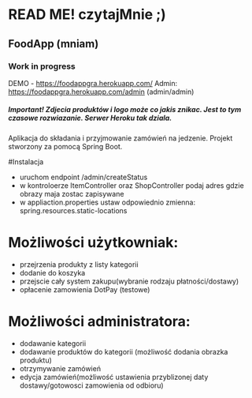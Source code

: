 # READ ME! czytajMnie ;)
## FoodApp (mniam)
### Work in progress

DEMO - https://foodappgra.herokuapp.com/
Admin: https://foodappgra.herokuapp.com/admin (admin/admin)

##### Important! Zdjecia produktów i logo może co jakis znikac. Jest to tym czasowe rozwiazanie. Serwer Heroku tak dziala.

Aplikacja do składania i przyjmowanie zamówień na jedzenie.
Projekt stworzony za pomocą Spring Boot.

#Instalacja
- uruchom endpoint /admin/createStatus
- w kontroloerze ItemController oraz ShopController podaj adres gdzie obrazy maja zostac zapisywane
- w appliaction.properties ustaw odpowiednio zmienna: spring.resources.static-locations

# Możliwości użytkowniak:
- przejrzenia produkty z listy kategorii
- dodanie do koszyka
- przejscie cały system zakupu(wybranie rodzaju płatności/dostawy)
- opłacenie zamowienia DotPay (testowe)

# Możliwości administratora:
- dodawanie kategorii
- dodawanie produktów do kategorii (możliwość dodania obrazka produktu)
- otrzymywanie zamówień
- edycja zamówień(możliwość ustawienia przyblizonej daty dostawy/gotowosci zamowienia od odbioru)